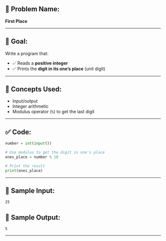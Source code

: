 ## 🧩 **Problem Name:**

**First Place**

---

## 🎯 **Goal:**

Write a program that:

- ✅ Reads a **positive integer**
- ✅ Prints the **digit in its one’s place** (unit digit)

---

## 🧠 **Concepts Used:**

- Input/output
- Integer arithmetic
- Modulus operator (`%`) to get the last digit

---

## ✅ **Code:**

```python
number = int(input())

# Use modulus to get the digit in one's place
ones_place = number % 10

# Print the result
print(ones_place)
```

---

## 🧪 **Sample Input:**

```
25
```

## 🧾 **Sample Output:**

```
5
```

---
